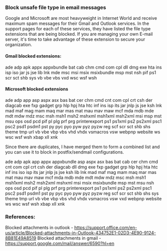 ### Block unsafe file type in email messages
Google and Microsoft are most heavyweight in Internet World and receive maximum spam messages for their Gmail and Outlook services. In the support pages for each of these services, they have listed the file type extensions that are being blocked. If you are managing your own
E-mail server, it's time to take advantage of these extension to secure your organization.

#### Gmail blocked extensions:
ade
adp
apk
appx
appxbundle
bat
cab
chm
cmd
com
cpl
dll
dmg
exe
hta
ins
isp
iso
jar
js
jse
lib
lnk
mde
msc
msi
msix
msixbundle
msp
mst
nsh
pif
ps1
scr
sct
shb
sys
vb
vbe
vbs
vxd
wsc
wsf
wsh

#### Microsoft blocked extensions
ade
adp
app
asp
aspx
asx
bas
bat
cer
chm
cmd
cnt
com
cpl
crt
csh
der
diagcab
exe
fxp
gadget
grp
hlp
hpj
hta
htc
inf
ins
isp
its
jar
jnlp
js
jse
ksh
lnk
mad
maf
mag
mam
maq
mar
mas
mat
mau
mav
maw
mcf
mda
mdb
mde
mdt
mdw
mdz
msc
msh
msh1
msh2
mshxml
msh1xml
msh2xml
msi
msp
mst
msu
ops
osd
pcd
pif
pl
plg
prf
prg
printerexport
ps1
ps1xml
ps2
ps2xml
psc1
psc2
psd1
psdm1
pst
py
pyc
pyo
pyw
pyz
pyzw
reg
scf
scr
sct
shb
shs
theme
tmp
url
vb
vbe
vbp
vbs
vhd
vhdx
vsmacros
vsw
webpnp
website
ws
wsc
wsf
wsh
xbap
xll
xnk

Since there are duplicates, I have merged them to form a combined list and you can use it to block in postfix/sendmail configurations.

ade
adp
apk
app
appx
appxbundle
asp
aspx
asx
bas
bat
cab
cer
chm
cmd
cnt
com
cpl
crt
csh
der
diagcab
dll
dmg
exe
fxp
gadget
grp
hlp
hpj
hta
htc
inf
ins
iso
isp
its
jar
jnlp
js
jse
ksh
lib
lnk
mad
maf
mag
mam
maq
mar
mas
mat
mau
mav
maw
mcf
mda
mdb
mde
mdt
mdw
mdz
msc
msh
msh1
msh1xml
msh2
msh2xml
mshxml
msi
msix
msixbundle
msp
mst
msu
nsh
ops
osd
pcd
pif
pl
plg
prf
prg
printerexport
ps1
ps1xml
ps2
ps2xml
psc1
psc2
psd1
psdm1
pst
py
pyc
pyo
pyw
pyz
pyzw
reg
scf
scr
sct
shb
shs
sys
theme
tmp
url
vb
vbe
vbp
vbs
vhd
vhdx
vsmacros
vsw
vxd
webpnp
website
ws
wsc
wsf
wsh
xbap
xll
xnk

### References:
Blocked attachments in outlook - https://support.office.com/en-us/article/Blocked-attachments-in-Outlook-434752E1-02D3-4E90-9124-8B81E49A8519
Blocked attachments in gmail - https://support.google.com/mail/answer/6590?hl=en
 
